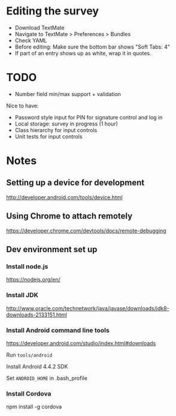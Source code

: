 # Editing the survey

* Download TextMate
* Navigate to TextMate > Preferences > Bundles
* Check YAML
* Before editing: Make sure the bottom bar shows "Soft Tabs: 4"
* If part of an entry shows up as white, wrap it in quotes.


# TODO

* Number field min/max support + validation

Nice to have:

* Password style input for PIN for signature control and log in
* Local storage: survey in progress (1 hour)
* Class hierarchy for input controls
* Unit tests for input controls


# Notes

## Setting up a device for development

http://developer.android.com/tools/device.html

## Using Chrome to attach remotely

https://developer.chrome.com/devtools/docs/remote-debugging

## Dev environment set up

### Install node.js

https://nodejs.org/en/

### Install JDK

http://www.oracle.com/technetwork/java/javase/downloads/jdk8-downloads-2133151.html

### Install Android command line tools

https://developer.android.com/studio/index.html#downloads

Run `tools/android`

Install Android 4.4.2 SDK

Set `ANDROID_HOME` in .bash\_profile

### Install Cordova

npm install -g cordova
